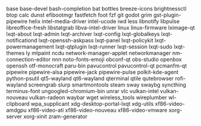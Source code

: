 base
base-devel
bash-completion
bat
bottles
breeze-icons
brightnessctl
btop
calc
dunst
efibootmgr
fastfetch
foot
fzf
git
godot
grim
gst-plugin-pipewire
helix
intel-media-driver
intel-ucode
iwd
less
libnotify
libpulse
libreoffice-fresh
libstatgrab
libva-intel-driver
linux
linux-firmware
lximage-qt
lxqt-about
lxqt-admin
lxqt-archiver
lxqt-config
lxqt-globalkeys
lxqt-notificationd
lxqt-openssh-askpass
lxqt-panel
lxqt-policykit
lxqt-powermanagement
lxqt-qtplugin
lxqt-runner
lxqt-session
lxqt-sudo
lxqt-themes
ly
mtpaint
ncdu
network-manager-applet
networkmanager
nm-connection-editor
nnn
noto-fonts-emoji
obconf-qt
obs-studio
openbox
openssh
otf-monocraft
paru-bin
pavucontrol
pavucontrol-qt
pcmanfm-qt
pipewire
pipewire-alsa
pipewire-jack
pipewire-pulse
polkit-kde-agent
python-psutil
qt5-wayland
qt6-wayland
qterminal
qtile
qutebrowser
rofi-wayland
screengrab
slurp
smartmontools
steam
sway
swaybg
syncthing
terminus-font
ungoogled-chromium-bin
unrar
vlc
vulkan-intel
vulkan-nouveau
vulkan-radeon
waybar
wget
wireless_tools
wireplumber
wl-clipboard
wpa_supplicant
xdg-desktop-portal-lxqt
xdg-utils
xf86-video-amdgpu
xf86-video-ati
xf86-video-nouveau
xf86-video-vmware
xorg-server
xorg-xinit
zram-generator

